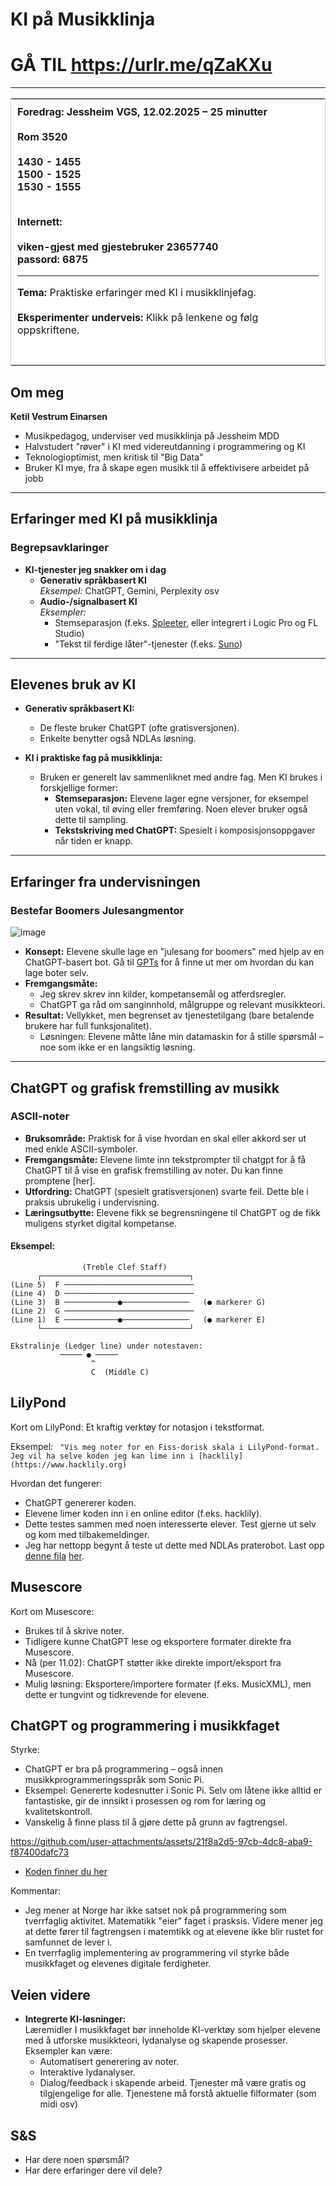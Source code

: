 # KI på Musikklinja
# GÅ TIL https://urlr.me/qZaKXu
---
<table style="border: 1px solid #ccc; border-collapse: collapse; width:100%;">
  <tr>
    <td style="padding: 10px; background-color: white;">
      <strong>Foredrag: Jessheim VGS, 12.02.2025 – 25 minutter <br><br>
Rom 3520 <br><br>
1430 - 1455 <br>
1500 - 1525<br>
1530  - 1555<br><br>


Internett:<br><br>
viken-gjest med gjestebruker 23657740<br>
passord: 6875
 </strong>
      <hr>
      <strong>Tema:</strong> Praktiske erfaringer med KI i musikklinjefag.<br><br>
      <strong>Eksperimenter underveis:</strong> Klikk på lenkene og følg oppskriftene.<br><br>


  </tr>
</table>


## Om meg

**Ketil Vestrum Einarsen**  
- Musikpedagog, underviser ved musikklinja på Jessheim MDD  
- Halvstudert "røver" i KI med videreutdanning i programmering og KI  
- Teknologioptimist, men kritisk til "Big Data"
- Bruker KI mye, fra å skape egen musikk til å effektivisere arbeidet på jobb

---

## Erfaringer med KI på musikklinja

### Begrepsavklaringer

- **KI-tjenester jeg snakker om i dag**
  - **Generativ språkbasert KI**  
    *Eksempel:* ChatGPT, Gemini, Perplexity osv
  - **Audio-/signalbasert KI**  
    *Eksempler:*  
    - Stemseparasjon (f.eks. [Spleeter](https://spleeter.online), eller integrert i Logic Pro og FL Studio)  
    - "Tekst til ferdige låter"-tjenester (f.eks. [Suno](https://suno.com))



---

## Elevenes bruk av KI

- **Generativ språkbasert KI:**  
  - De fleste bruker ChatGPT (ofte gratisversjonen).  
  - Enkelte benytter også NDLAs løsning.

- **KI i praktiske fag på musikklinja:**  
  - Bruken er generelt lav sammenliknet med andre fag. Men KI brukes i forskjellige former: 
    - **Stemseparasjon:** Elevene lager egne versjoner, for eksempel uten vokal, til øving eller fremføring. Noen elever bruker også dette til sampling. 
    - **Tekstskriving med ChatGPT:** Spesielt i komposisjonsoppgaver når tiden er knapp.

---

## Erfaringer fra undervisningen

### Bestefar Boomers Julesangmentor
![image](https://github.com/user-attachments/assets/056fbc00-1bd6-43a1-96c3-7466e7b5b8c6)

- **Konsept:** Elevene skulle lage en "julesang for boomers" med hjelp av en ChatGPT-basert bot. 
Gå til [GPTs](https://chatgpt.com/gpts) for å finne ut mer om hvordan du kan lage boter selv. 
- **Fremgangsmåte:**  
  - Jeg skrev skrev inn kilder, kompetansemål og atferdsregler.  
  - ChatGPT ga råd om sanginnhold, målgruppe og relevant musikkteori.
- **Resultat:** Vellykket, men begrenset av tjenestetilgang (bare betalende brukere har full funksjonalitet).  
  - Løsningen: Elevene måtte låne min datamaskin for å stille spørsmål – noe som ikke er en langsiktig løsning.

---

## ChatGPT og grafisk fremstilling av musikk

### ASCII-noter

- **Bruksområde:** Praktisk for å vise hvordan en skal eller akkord ser ut med enkle ASCII-symboler.
- **Fremgangsmåte:** Elevene limte inn tekstprompter til chatgpt for å få ChatGPT til å vise en grafisk fremstilling av noter. Du kan finne promptene [her]. 
- **Utfordring:** ChatGPT (spesielt gratisversjonen) svarte feil. Dette ble i praksis ubrukelig i undervisning. 
- **Læringsutbytte:** Elevene fikk se begrensningene til ChatGPT og de fikk muligens styrket digital kompetanse. 


#### Eksempel:

```plaintext
                (Treble Clef Staff)
      ┌─────────────────────────────────┐
(Line 5)  F ─────────────────────────────
(Line 4)  D ─────────────────────────────
(Line 3)  B ────────────●───────────────   (● markerer G)
(Line 2)  G ─────────────────────────────
(Line 1)  E ────────────●───────────────   (● markerer E)
      └─────────────────────────────────┘

Ekstralinje (Ledger line) under notestaven:
           ───── ● ─────  
                  ^
                  C  (Middle C)
```
## LilyPond

Kort om LilyPond: Et kraftig verktøy for notasjon i tekstformat.

Eksempel:
``` "Vis meg noter for en Fiss-dorisk skala i LilyPond-format. Jeg vil ha selve koden jeg kan lime inn i [hacklily](https://www.hacklily.org)```

Hvordan det fungerer:
- ChatGPT genererer koden.
- Elevene limer koden inn i en online editor (f.eks. hacklily).
- Dette testes sammen med noen interesserte elever. Test gjerne ut selv og kom med tilbakemeldinger. 
- Jeg har nettopp begynt å teste ut dette med NDLAs praterobot. Last opp [denne fila](https://github.com/Ketilpetil/KI-i-musikkundervisning/blob/main/Visning%20av%20noter-ndla-praterobot.json) [her](https://ndla-ki.no/prateroboter/apne-oppsett/). 

## Musescore

Kort om Musescore:
- Brukes til å skrive noter.
- Tidligere kunne ChatGPT lese og eksportere formater direkte fra Musescore.
- Nå (per 11.02): ChatGPT støtter ikke direkte import/eksport fra Musescore.
- Mulig løsning: Eksportere/importere formater (f.eks. MusicXML), men dette er tungvint og tidkrevende for elevene.

## ChatGPT og programmering i musikkfaget

Styrke:
- ChatGPT er bra på programmering – også innen musikkprogrammeringsspråk som Sonic Pi.
- Eksempel: Genererte kodesnutter i Sonic Pi. Selv om låtene ikke alltid er fantastiske, gir de innsikt i prosessen og rom for læring og kvalitetskontroll.
- Vanskelig å finne plass til å gjøre dette på grunn av fagtrengsel. 

https://github.com/user-attachments/assets/21f8a2d5-97cb-4dc8-aba9-f87400dafc73


- [Koden finner du her](https://github.com/Ketilpetil/KI_i_musikkundervisning/blob/main/Chatgpt_sonic_pi.md)


Kommentar:
- Jeg mener at Norge har ikke satset nok på programmering som tverrfaglig aktivitet. Matematikk "eier" faget i prasksis. Videre mener jeg at dette fører til fagtrengsen i matemtikk og at elevene ikke blir rustet for samfunnet de lever i. 
- En tverrfaglig implementering av programmering vil styrke både musikkfaget og elevenes digitale ferdigheter.


## Veien videre

- **Integrerte KI-løsninger:**  
  Læremidler I musikkfaget bør inneholde KI-verktøy som hjelper elevene med å utforske musikkteori, lydanalyse og skapende prosesser. Eksempler kan være:
  - Automatisert generering av noter.
  - Interaktive lydanalyser.
  - Dialog/feedback i skapende arbeid.
  Tjenester må være gratis og tilgjengelige for alle.
  Tjenestene må forstå aktuelle filformater (som midi osv)



## S&S
- Har dere noen spørsmål?
- Har dere erfaringer dere vil dele?
